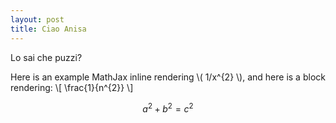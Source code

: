 ```yaml
---
layout: post
title: Ciao Anisa
---
```


Lo sai che puzzi?

Here is an example MathJax inline rendering \\( 1/x^{2} \\), and here is a block rendering: 
\\[ \frac{1}{n^{2}} \\]

$$a^2 + b^2 = c^2$$
